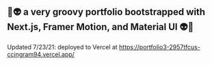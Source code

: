 ## 🌸👽 a very groovy portfolio bootstrapped with Next.js, Framer Motion, and Material UI 👽🌸 

Updated 7/23/21: deployed to Vercel at https://portfolio3-2957tfcus-ccingram94.vercel.app/
